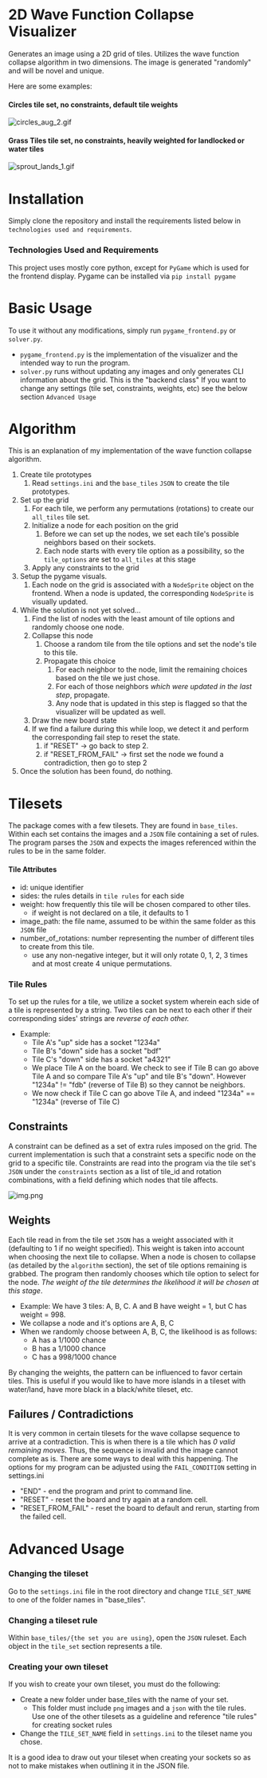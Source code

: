 # 2D Wave Function Collapse Visualizer
Generates an image using a 2D grid of tiles. Utilizes the wave function collapse 
algorithm in two dimensions. The image is generated "randomly" and will be novel and unique.

Here are some examples:
#### Circles tile set, no constraints, default tile weights
![circles_aug_2.gif](output/gifs/circles_aug_2.gif)
#### Grass Tiles tile set, no constraints, heavily weighted for landlocked or water tiles
![sprout_lands_1.gif](output/gifs/sprout_lands_1.gif)
# Installation
Simply clone the repository and install the requirements listed below in `technologies used and requirements`.

### Technologies Used and Requirements
This project uses mostly core python, except for `PyGame` which
is used for the frontend display. 
Pygame can be installed via `pip install pygame`

# Basic Usage
To use it without any modifications, simply run `pygame_frontend.py` or `solver.py`.
- `pygame_frontend.py` is the implementation of the visualizer and the intended way to run the program.
- `solver.py` runs without updating any images and only generates CLI information about the grid. This is the "backend class"
If you want to change any settings (tile set, constraints, weights, etc) see the below section `Advanced Usage`

# Algorithm
This is an explanation of my implementation of the wave function collapse algorithm.
1. Create tile prototypes 
   1. Read `settings.ini` and the `base_tiles` `JSON` to create the tile prototypes.
2. Set up the grid 
   1. For each tile, we perform any permutations (rotations) to create our `all_tiles` tile set.
   2. Initialize a node for each position on the grid
      1. Before we can set up the nodes, we set each tile's possible neighbors based on their sockets.
      2. Each node starts with every tile option as a possibility, so the `tile_options` are set to `all_tiles` at this stage
   3. Apply any constraints to the grid
3. Setup the pygame visuals.
   1. Each node on the grid is associated with a `NodeSprite` object on the frontend. 
When a node is updated, the corresponding `NodeSprite` is visually updated.
4. While the solution is not yet solved...
   1. Find the list of nodes with the least amount of tile options and randomly choose one node.
   2. Collapse this node
      1. Choose a random tile from the tile options and set the node's tile to this tile.
      2. Propagate this choice
         1. For each neighbor to the node, limit the remaining choices based on the tile we just chose.
         2. For each of those neighbors *which were updated in the last step*, propagate.
         3. Any node that is updated in this step is flagged so that the visualizer will be updated as well.
   3. Draw the new board state
   4. If we find a failure during this while loop, we detect it and perform the corresponding fail step to reset the state.
      1. if "RESET" -> go back to step 2. 
      2. if "RESET_FROM_FAIL" -> first set the node we found a contradiction, then go to step 2
5. Once the solution has been found, do nothing.


# Tilesets
The package comes with a few tilesets. They are found in `base_tiles`.
Within each set contains the images and a `JSON` file containing a set of rules.
The program parses the `JSON` and expects the images referenced within the rules to be
in the same folder. 
#### Tile Attributes
- id: unique identifier
- sides: the rules details in `tile rules` for each side
- weight: how frequently this tile will be chosen compared to other tiles.
  - if weight is not declared on a tile, it defaults to 1
- image_path: the file name, assumed to be within the same folder as this `JSON` file
- number_of_rotations: number representing the number of different tiles to create from this tile. 
  - use any non-negative integer, but it will only rotate 0, 1, 2, 3 times and at most create 4 unique permutations.

### Tile Rules
To set up the rules for a tile, we utilize a socket system wherein each side of a
tile is represented by a string. Two tiles can be next to each other if their corresponding
sides' strings are *reverse of each other.*
- Example: 
  - Tile A's "up" side has a socket "1234a"
  - Tile B's "down" side has a socket "bdf"
  - Tile C's "down" side has a socket "a4321"
  - We place Tile A on the board. We check to see if Tile B can go above Tile A and so
compare Tile A's "up" and tile B's "down". However "1234a" != "fdb" (reverse of Tile B) so they cannot be neighbors.
  - We now check if Tile C can go above Tile A, and indeed "1234a" == "1234a" (reverse of Tile C)


## Constraints
A constraint can be defined as a set of extra rules imposed on the grid. The current implementation
is such that a constraint sets a specific node on the grid to a specific tile. 
Constraints are read into the program via the tile set's `JSON` under the `constraints` section as a list
of tile_id and rotation combinations, with a field defining which nodes that tile affects.

![img.png](img.png)

## Weights
Each tile read in from the tile set `JSON` has a weight associated with it (defaulting to 1 if no weight specified).
This weight is taken into account when choosing the next tile to collapse.
When a node is chosen to collapse (as detailed by the `algorithm` section), the set of tile options remaining is grabbed.
The program then randomly chooses which tile option to select for the node. 
*The weight of the tile determines the likelihood it will be chosen at this stage*.
- Example: We have 3 tiles: A, B, C. A and B have weight = 1, but C has weight = 998.
- We collapse a node and it's options are A, B, C
- When we randomly choose between A, B, C, the likelihood is as follows:
  - A has a 1/1000 chance
  - B has a 1/1000 chance
  - C has a 998/1000 chance

By changing the weights, the pattern can be influenced to favor certain tiles.
This is useful if you would like to have more islands in a tileset with water/land, have more
black in a black/white tileset, etc.

## Failures / Contradictions
It is very common in certain tilesets for the wave collapse sequence to arrive at a contradiction.
This is when there is a tile which has *0 valid remaining moves*. Thus, the sequence is invalid and the
image cannot complete as is.
There are some ways to deal with this happening. 
The options for my program can be adjusted using the `FAIL_CONDITION` setting in settings.ini
- "END" - end the program and print to command line.
- "RESET" - reset the board and try again at a random cell.
- "RESET_FROM_FAIL" - reset the board to default and rerun, starting from the failed cell.

# Advanced Usage
### Changing the tileset
Go to the `settings.ini` file in the root directory and change `TILE_SET_NAME` to one of the folder names
in "base_tiles". 

### Changing a tileset rule
Within `base_tiles/{the set you are using}`, open the `JSON` ruleset. 
Each object in the `tile_set` section represents a tile. 

### Creating your own tileset
If you wish to create your own tileset, you must do the following:
- Create a new folder under base_tiles with the name of your set.
  - This folder must include `png` images and a `json` with the tile rules. Use one of the 
other tilesets as a guideline and reference "tile rules" for creating socket rules
- Change the `TILE_SET_NAME` field in `settings.ini` to the tileset name you chose.

It is a good idea to draw out your tileset when creating your sockets so as not to make mistakes
when outlining it in the JSON file.
